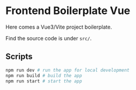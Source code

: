 # Frontend Boilerplate Vue

Here comes a Vue3/Vite project boilerplate.

Find the source code is under `src/`.

## Scripts

```bash
npm run dev # run the app for local development
npm run build # build the app
npm run start # start the app
```
